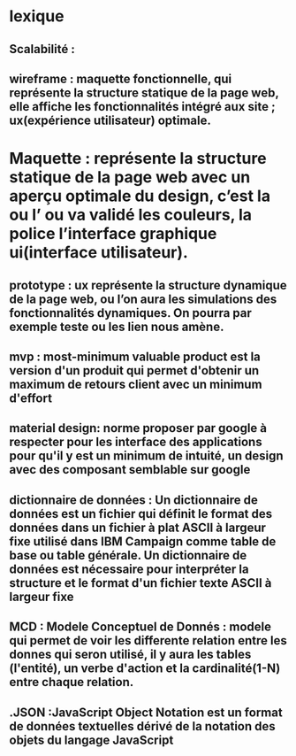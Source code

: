 # lexique


## Scalabilité : 


## wireframe : maquette fonctionnelle, qui représente la structure statique de la page web, elle affiche les fonctionnalités intégré aux site ; ux(expérience utilisateur) optimale.

# Maquette : représente la structure statique de la page web avec un aperçu optimale du design, c’est la ou l’ ou va validé les couleurs, la police l’interface graphique ui(interface utilisateur).  


## prototype : ux  représente la structure dynamique de la page web, ou l’on aura les simulations des fonctionnalités dynamiques. On pourra par exemple teste ou les lien nous amène.


## mvp : most-minimum valuable product est la version d'un produit qui permet d'obtenir un maximum de retours client avec un minimum d'effort

## material design: norme proposer par google à respecter pour les interface des applications pour qu'il y est un minimum de intuité, un design avec des composant semblable sur google 

## dictionnaire de données : Un dictionnaire de données est un fichier qui définit le format des données dans un fichier à plat ASCII à largeur fixe utilisé dans IBM Campaign comme table de base ou table générale. Un dictionnaire de données est nécessaire pour interpréter la structure et le format d'un fichier texte ASCII à largeur fixe

## MCD : Modele Conceptuel de Donnés : modele qui permet de voir les differente relation entre les donnes qui seron utilisé, il y aura les tables (l'entité), un verbe d'action et la cardinalité(1-N) entre chaque relation.

## .JSON :JavaScript Object Notation est un format de données textuelles dérivé de la notation des objets du langage JavaScript
